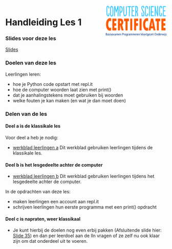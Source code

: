 <img src="../../img/Logo cs-certificate.jpg" style="zoom:20%" align="right" />

# Handleiding Les 1

### Slides voor deze les

[Slides](https://slides.com/felienne/pidk-m1-l1a#)

### Doelen van deze les

Leerlingen leren:
- hoe je Python code opstart met repl.it
- hoe de computer woorden laat zien met print()
- dat je aanhalingstekens moet gebruiken bij woorden
- welke fouten je kan maken (en wat je dan moet doen)

### Delen van de les

#### Deel a is de klassikale les

Voor deel a heb je nodig:
* [werkblad leerlingen a](https://github.com/Felienne/Python_in_de_klas/blob/master/Module-Nederlands/Les%201/pidk-m1-l1a-werkblad.md) Dit werkblad gebruiken leerlingen tijdens de klassikale les.

#### Deel b is het lesgedeelte achter de computer

* [werkblad leerlingen b](https://github.com/Felienne/Python_in_de_klas/blob/master/Module-Nederlands/Les%201/pidk-m1-l1b-werkblad.md) Dit werkblad gebruiken leerlingen tijdens het lesgedeelte achter de computer.

In de opdrachten van deze les:
- maken leerlingen een account aan repl.it
- schrijven leerlingen hun eerste programma met een print() opdracht

#### Deel c is napraten, weer klassikaal

* Je kunt hierbij de doelen nog even erbij pakken (Afsluitende slide hier: [Slide 35](https://slides.com/felienne/pidk-m1-l1a#/35)) en dan per leerdoel aan de lln vragen of ze zelf nu ook klaar zijn om dat onderdeel uit te voeren.
